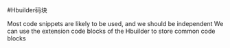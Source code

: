 #Hbuilder码块

Most code snippets are likely to be used, and we should be independent
We can use the extension code blocks of the Hbuilder to store common code blocks
